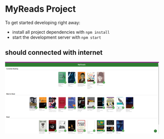 # MyReads Project

To get started developing right away:

- install all project dependencies with `npm install`
- start the development server with `npm start`

## should connected with internet

<img src="/starter/images/books.PNG"></img>
